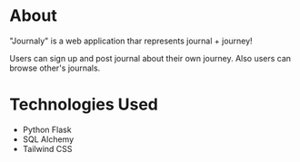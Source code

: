 # About

"Journaly" is a web application thar represents journal + journey!

Users can sign up and post journal about their own journey.
Also users can browse other's journals.

# Technologies Used

- Python Flask
- SQL Alchemy
- Tailwind CSS